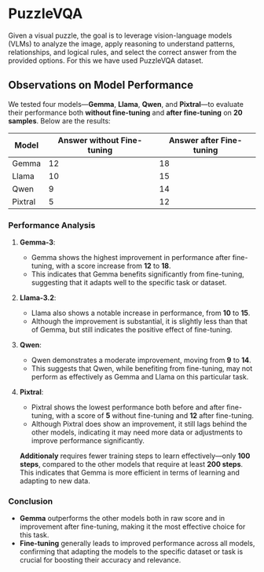 # PuzzleVQA
Given a visual puzzle, the goal is to leverage vision-language models (VLMs) to analyze the image, apply reasoning to understand patterns, relationships, and logical rules, and select the correct answer from the provided options. For this we have used PuzzleVQA dataset.

## Observations on Model Performance

We tested four models—**Gemma**, **Llama**, **Qwen**, and **Pixtral**—to evaluate their performance both **without fine-tuning** and **after fine-tuning** on **20 samples**. Below are the results:

| Model   | Answer without Fine-tuning | Answer after Fine-tuning |
|---------|----------------------------|--------------------------|
| Gemma   | 12                         | 18                       |
| Llama   | 10                         | 15                       |
| Qwen    | 9                          | 14                       |
| Pixtral | 5                          | 12                       |

### Performance Analysis

1. **Gemma-3**:
   - Gemma shows the highest improvement in performance after fine-tuning, with a score increase from **12** to **18**.
   - This indicates that Gemma benefits significantly from fine-tuning, suggesting that it adapts well to the specific task or dataset.

2. **Llama-3.2**:
   - Llama also shows a notable increase in performance, from **10** to **15**.
   - Although the improvement is substantial, it is slightly less than that of Gemma, but still indicates the positive effect of fine-tuning.

3. **Qwen**:
   - Qwen demonstrates a moderate improvement, moving from **9** to **14**.
   - This suggests that Qwen, while benefiting from fine-tuning, may not perform as effectively as Gemma and Llama on this particular task.

4. **Pixtral**:
   - Pixtral shows the lowest performance both before and after fine-tuning, with a score of **5** without fine-tuning and **12** after fine-tuning.
   - Although Pixtral does show an improvement, it still lags behind the other models, indicating it may need more data or adjustments to improve performance significantly.

   **Additionaly** requires fewer training steps to learn effectively—only **100 steps**, compared to the other models that require at least **200 steps**. This indicates that Gemma is more efficient in terms of learning and adapting to new data.

### Conclusion

- **Gemma** outperforms the other models both in raw score and in improvement after fine-tuning, making it the most effective choice for this task.
- **Fine-tuning** generally leads to improved performance across all models, confirming that adapting the models to the specific dataset or task is crucial for boosting their accuracy and relevance.
